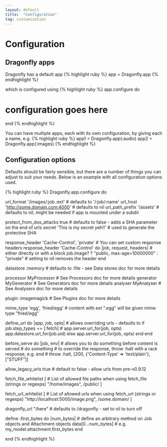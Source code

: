 ```yaml
---
layout: default
title:  "Configuration"
tag: customization
---
```


# Configuration
## Dragonfly apps
Dragonfly has a default app
{% highlight ruby %}
app = Dragonfly.app
{% endhighlight %}

which is configured using
{% highlight ruby %}
app.configure do
  # configuration goes here
end
{% endhighlight %}

You can have multiple apps, each with its own configuration, by giving each a name, e.g.
{% highlight ruby %}
app1 = Dragonfly.app(:audio)
app2 = Dragonfly.app(:images)
{% endhighlight %}

## Configuration options
Defaults should be fairly sensible, but there are a number of things you can adjust to suit your needs. Below is an example with all configuration options used.

{% highlight ruby %}
Dragonfly.app.configure do

  url_format '/images/:job.:ext'                   # defaults to '/:job/:name'
  url_host 'http://some.domain.com:4000'           # defaults to nil
  url_path_prefix '/assets'                        # defaults to nil, might be needed if app is mounted under a subdir

  protect_from_dos_attacks true          # defaults to false - adds a SHA parameter on the end of urls
  secret 'This is my secret yeh!!'       # used to generate the protective SHA

  response_header 'Cache-Control', 'private'                    # You can set custom response headers
  response_header 'Cache-Control' do |job, request, headers|    # either directly or with a block
    job.image? ? "public, max-age=10000000" : "private"         # setting to nil removes the header
  end

  datastore :memory                   # defaults to :file - see Data stores doc for more details

  processor MyProcessor               # See Processors doc for more details
  generator MyGenerator               # See Generators doc for more details
  analyser MyAnalyser                 # See Analysers doc for more details

  plugin :imagemagick                 # See Plugins doc for more details

  mime_type 'egg', 'fried/egg'        # content with ext ".egg" will be given mime type "fried/egg"

  define_url do |app, job, opts|            # allows overriding urls - defaults to
    if job.step_types == [:fetch]           # app.server.url_for(job, opts)
      app.datastore.url_for(job.uid)
    else
      app.server.url_for(job, opts)
    end
  end

  before_serve do |job, env|          # allows you to do something before content is served
    # do something                    # to override the response, throw :halt with a rack response, e.g.
  end                                 #     throw :halt, [200, {'Content-Type' => 'text/plain'}, ["STUFF"]]

  allow_legacy_urls true              # default to false - allow urls from pre-v0.9.12

  fetch_file_whitelist [              # List of allowed file paths when using fetch_file (strings or regexps)
    "/home/images",
    /public/
  ]

  fetch_url_whitelist      [          # List of allowed urls when using fetch_url (strings or regexps)
    "http://localhost:5000/image.png",
    /some\.domain/
  ]

  dragonfly_url "/here"               # defaults to /dragonfly - set to nil to turn off

  define :first_bytes do |num_bytes|  # define an arbitrary method on Job objects and Attachment objects
    data[0...num_bytes]               # e.g. my_model.attachment.first_bytes
  end

end
{% endhighlight %}
